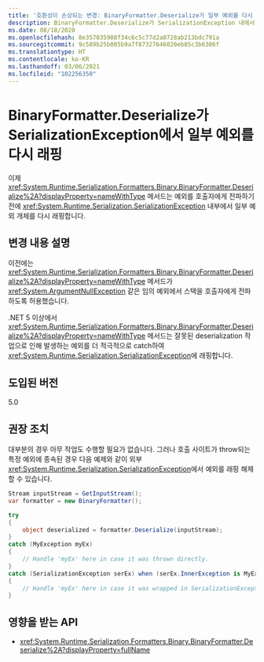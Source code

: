 ```yaml
---
title: '호환성이 손상되는 변경: BinaryFormatter.Deserialize가 일부 예외를 다시 래핑함'
description: BinaryFormatter.Deserialize가 SerializationException 내에서 일부 예외 개체를 다시 래핑하는 .NET 5의 호환성이 손상되는 변경에 관해 알아봅니다.
ms.date: 08/18/2020
ms.openlocfilehash: 8e357035908f34c6c5c77d2a0728ab213bdc791a
ms.sourcegitcommit: 9c589b25b005b9a7f87327646020eb85c3b6306f
ms.translationtype: HT
ms.contentlocale: ko-KR
ms.lasthandoff: 03/06/2021
ms.locfileid: "102256350"
---
```

# <a name="binaryformatterdeserialize-rewraps-some-exceptions-in-serializationexception"></a>BinaryFormatter.Deserialize가 SerializationException에서 일부 예외를 다시 래핑

이제 <xref:System.Runtime.Serialization.Formatters.Binary.BinaryFormatter.Deserialize%2A?displayProperty=nameWithType> 메서드는 예외를 호출자에게 전파하기 전에 <xref:System.Runtime.Serialization.SerializationException> 내부에서 일부 예외 개체를 다시 래핑합니다.

## <a name="change-description"></a>변경 내용 설명

이전에는 <xref:System.Runtime.Serialization.Formatters.Binary.BinaryFormatter.Deserialize%2A?displayProperty=nameWithType> 메서드가 <xref:System.ArgumentNullException> 같은 임의 예외에서 스택을 호출자에게 전파하도록 허용했습니다.

.NET 5 이상에서 <xref:System.Runtime.Serialization.Formatters.Binary.BinaryFormatter.Deserialize%2A?displayProperty=nameWithType> 메서드는 잘못된 deserialization 작업으로 인해 발생하는 예외를 더 적극적으로 catch하여 <xref:System.Runtime.Serialization.SerializationException>에 래핑합니다.

## <a name="version-introduced"></a>도입된 버전

5.0

## <a name="recommended-action"></a>권장 조치

대부분의 경우 아무 작업도 수행할 필요가 없습니다. 그러나 호출 사이트가 throw되는 특정 예외에 종속된 경우 다음 예제와 같이 외부 <xref:System.Runtime.Serialization.SerializationException>에서 예외를 래핑 해제할 수 있습니다.

```csharp
Stream inputStream = GetInputStream();
var formatter = new BinaryFormatter();

try
{
    object deserialized = formatter.Deserialize(inputStream);
}
catch (MyException myEx)
{
    // Handle 'myEx' here in case it was thrown directly.
}
catch (SerializationException serEx) when (serEx.InnerException is MyException myEx)
{
    // Handle 'myEx' here in case it was wrapped in SerializationException.
}
```

## <a name="affected-apis"></a>영향을 받는 API

- <xref:System.Runtime.Serialization.Formatters.Binary.BinaryFormatter.Deserialize%2A?displayProperty=fullName>

<!--

### Affected APIs

- `Overload:System.Runtime.Serialization.Formatters.Binary.BinaryFormatter.Deserialize`

### Category

Serialization

-->
